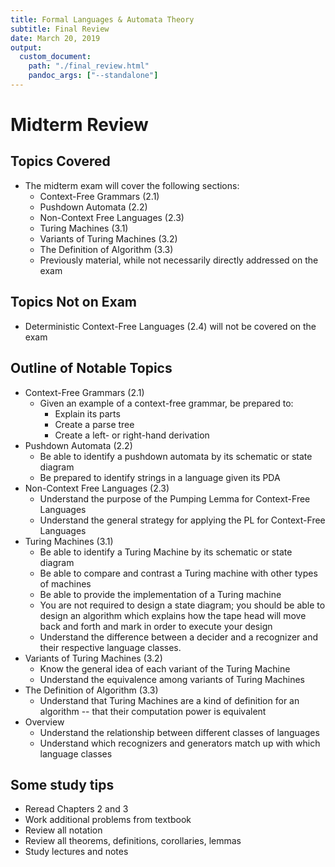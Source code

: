 ```yaml
---
title: Formal Languages & Automata Theory
subtitle: Final Review
date: March 20, 2019
output:
  custom_document:
    path: "./final_review.html"
    pandoc_args: ["--standalone"]
---
```


# Midterm Review

## Topics Covered

* The midterm exam will cover the following sections:
  - Context-Free Grammars (2.1)
  - Pushdown Automata (2.2)
  - Non-Context Free Languages (2.3)
  - Turing Machines (3.1)
  - Variants of Turing Machines (3.2)
  - The Definition of Algorithm (3.3)
  - Previously material, while not necessarily directly addressed on the exam


## Topics Not on Exam

- Deterministic Context-Free Languages (2.4) will not be covered on the exam

## Outline of Notable Topics

- Context-Free Grammars (2.1)
  - Given an example of a context-free grammar, be prepared to:
    - Explain its parts
    - Create a parse tree
    - Create a left- or right-hand derivation
- Pushdown Automata (2.2)
  - Be able to identify a pushdown automata by its schematic or state diagram
  - Be prepared to identify strings in a language given its PDA
- Non-Context Free Languages (2.3)
  - Understand the purpose of the Pumping Lemma for Context-Free Languages
  - Understand the general strategy for applying the PL for Context-Free Languages
- Turing Machines (3.1)
    - Be able to identify a Turing Machine by its schematic or state diagram
    - Be able to compare and contrast a Turing machine with other types of machines
    - Be able to provide the implementation of a Turing machine
    - You are not required to design a state diagram; you should be able to design an algorithm which explains how the tape head will move back and forth and mark in order to execute your design
    - Understand the difference between a decider and a recognizer and their respective language classes.
- Variants of Turing Machines (3.2)
  - Know the general idea of each variant of the Turing Machine
  - Understand the equivalence among variants of Turing Machines
- The Definition of Algorithm (3.3)
  - Understand that Turing Machines are a kind of definition for an algorithm -- that their computation power is equivalent
- Overview
  - Understand the relationship between different classes of languages
  - Understand which recognizers and generators match up with which language classes

## Some study tips

* Reread Chapters 2 and 3
* Work additional problems from textbook
* Review all notation
* Review all theorems, definitions, corollaries, lemmas
* Study lectures and notes
